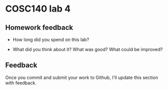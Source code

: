 # COSC140 lab 4

## Homework feedback

 * How long did you spend on this lab?

 * What did you think about it?  What was good?  What could be improved?

## Feedback

Once you commit and submit your work to Github, I'll update this section with feedback.

